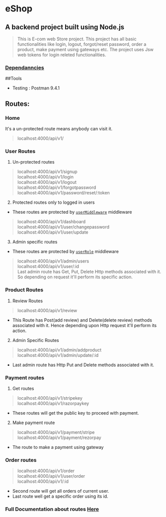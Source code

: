 # eShop
## A backend project built using Node.js
>This is E-com web Store project. This project has all basic functionalities 
>like login, logout, forgot/reset password, order a product, make payment using
>gateways etc. The project uses Jsw web tokens for login releted functionalities.
### [Dependanncies](https://github.com/khairnarsaurabh23/eShop/blob/main/package.json)

##Tools 
- Testing : Postman 9.4.1


## Routes:
### Home
It's a un-protected route means anybody can visit it.
>localhost:4000/api/v1/<br>

### User Routes
1. Un-protected routes
>localhost:4000/api/v1/signup<br>
>localhost:4000/api/v1/login<br>
>localhost:4000/api/v1/logout<br>
>localhost:4000/api/v1/forgotpassword<br>
>localhost:4000/api/v1/password/reset/:token<br>

2. Protected routes only to logged in users
- These routes are protected by [`userMiddleware`](https://github.com/khairnarsaurabh23/eShop/blob/main/middlewares/user.js) middleware
>localhost:4000/api/v1/dashboard<br>
>localhost:4000/api/v1/user/changepassword<br>
>localhost:4000/api/v1/user/update<br>

3. Admin specific routes
- These routes are protected by [`userRole`](https://github.com/khairnarsaurabh23/eShop/blob/main/middlewares/user.js) middleware
>localhost:4000/api/v1/admin/users<br>
>localhost:4000/api/v1/user/:id<br>
Last admin route has Get, Put, Delete Http methods associated with it. 
So depending on request it'll perform its specific action.

###  Product Routes
1. Review Routes
>localhost:4000/api/v1/review<br>
- This Route has Post(add review) and Delete(delete review) methods associated with it. 
Hence depending upon Http request it'll perform its action.

2. Admin Specific Routes
>localhost:4000/api/v1/admin/addproduct<br>
>localhost:4000/api/v1/admin/update/:id<br>
- Last admin route has Http Put and Delete methods associated with it.

### Payment routes
1. Get routes
>localhost:4000/api/v1/stripekey<br>
>localhost:4000/api/v1/razorpaykey<br>
- These routes will get the public key to proceed with payment.

2. Make payment route
>localhost:4000/api/v1/payment/stripe<br>
>localhost:4000/api/v1/payment/rezorpay<br>
- The route to make a payment using gateway 

### Order routes
>localhost:4000/api/v1/order<br>
>localhost:4000/api/v1/user/order<br>
>localhost:4000/api/v1/:id<br>
- Second route will get all orders of current user.
- Last route well get a specific order using its id.


### Full Documentation about routes  [Here](https://github.com/khairnarsaurabh23/eShop/blob/main/swagger.yaml)
